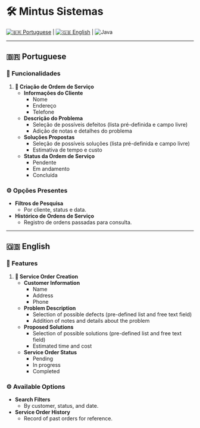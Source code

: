 # 🛠️ Mintus Sistemas

[![🇧🇷 Portuguese](#pt-br)](#pt-br) | [![🇬🇧 English](#english)](#english) | ![Java](https://img.shields.io/badge/Java-ED8B00?style=for-the-badge&logo=java&logoColor=white)

---

## 🇧🇷 **Portuguese**

### 🎨 Funcionalidades

1. **📄 Criação de Ordem de Serviço**
   - **Informações do Cliente**
     - Nome
     - Endereço
     - Telefone
   - **Descrição do Problema**
     - Seleção de possíveis defeitos (lista pré-definida e campo livre)
     - Adição de notas e detalhes do problema
   - **Soluções Propostas**
     - Seleção de possíveis soluções (lista pré-definida e campo livre)
     - Estimativa de tempo e custo
   - **Status da Ordem de Serviço**
     - Pendente
     - Em andamento
     - Concluída

### ⚙️ Opções Presentes

- **Filtros de Pesquisa**
  - Por cliente, status e data.
- **Histórico de Ordens de Serviço**
  - Registro de ordens passadas para consulta.

---

## 🇬🇧 **English**

### 🎨 Features

1. **📄 Service Order Creation**
   - **Customer Information**
     - Name
     - Address
     - Phone
   - **Problem Description**
     - Selection of possible defects (pre-defined list and free text field)
     - Addition of notes and details about the problem
   - **Proposed Solutions**
     - Selection of possible solutions (pre-defined list and free text field)
     - Estimated time and cost
   - **Service Order Status**
     - Pending
     - In progress
     - Completed

### ⚙️ Available Options

- **Search Filters**
  - By customer, status, and date.
- **Service Order History**
  - Record of past orders for reference.
